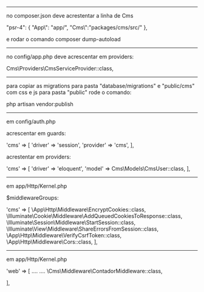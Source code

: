 

------------------------------------------------------------
no composer.json deve acrestentar a linha de Cms

"psr-4": {
    "App\\": "app/",
    "Cms\\":"packages/cms/src/"
},

e rodar o comando composer dump-autoload

-----------------------------------------------------------
no config/app.php deve acrescentar em providers:

Cms\Providers\CmsServiceProvider::class,

-----------------------------------------------------------

para copiar as migrations para pasta "database/migrations" e "public/cms" com css e js para pasta "public" rode o comando:

php artisan vendor:publish

-------------------------------------------------------------

em config/auth.php

acrescentar em guards:


'cms' => [
    'driver' => 'session',
    'provider' => 'cms',
],

acrestentar em providers:

'cms' => [
    'driver' => 'eloquent',
    'model' => Cms\Models\CmsUser::class,
],

---------------------------------------------------------------

em app/Http/Kernel.php

$middlewareGroups:

'cms' => [
    \App\Http\Middleware\EncryptCookies::class,
    \Illuminate\Cookie\Middleware\AddQueuedCookiesToResponse::class,
    \Illuminate\Session\Middleware\StartSession::class,
    \Illuminate\View\Middleware\ShareErrorsFromSession::class,
    \App\Http\Middleware\VerifyCsrfToken::class,
    \App\Http\Middleware\Cors::class,
],

------------------------------------------------------------------

em app/Http/Kernel.php

'web' => [
....
....
\Cms\Middleware\ContadorMiddleware::class,

],